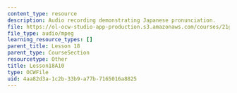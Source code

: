```yaml
---
content_type: resource
description: Audio recording demonstrating Japanese pronunciation.
file: https://ol-ocw-studio-app-production.s3.amazonaws.com/courses/21g-504-japanese-iv-spring-2009/4aa82d3a1c2b33b9a77b7165016a8825_Lesson18A10.mp3
file_type: audio/mpeg
learning_resource_types: []
parent_title: Lesson 18
parent_type: CourseSection
resourcetype: Other
title: Lesson18A10
type: OCWFile
uid: 4aa82d3a-1c2b-33b9-a77b-7165016a8825
---
```

